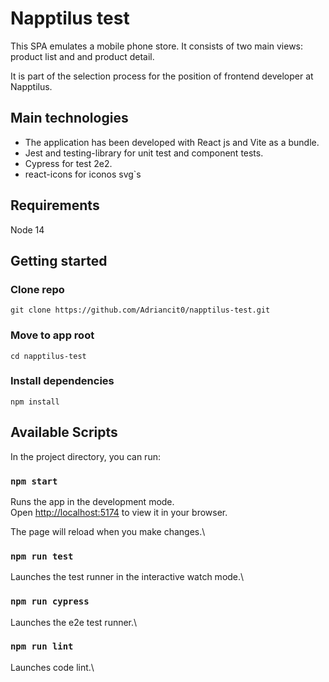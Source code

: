 # Napptilus test

This SPA emulates a mobile phone store. It consists of two main views: product list and and product detail.

It is part of the selection process for the position of frontend developer at Napptilus.

## Main technologies

- The application has been developed with React js and Vite as a bundle.
- Jest and testing-library for unit test and component tests.
- Cypress for test 2e2.
- react-icons for iconos svg`s

## Requirements

Node 14

## Getting started

### Clone repo

```
git clone https://github.com/Adriancit0/napptilus-test.git
```

### Move to app root

```
cd napptilus-test
```

### Install dependencies

```
npm install
```

## Available Scripts

In the project directory, you can run:

### `npm start`

Runs the app in the development mode.\
Open [http://localhost:5174](http://localhost:5174) to view it in your browser.

The page will reload when you make changes.\

### `npm run test`

Launches the test runner in the interactive watch mode.\

### `npm run cypress`

Launches the e2e test runner.\

### `npm run lint`

Launches code lint.\
